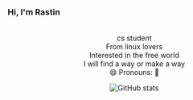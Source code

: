 ### Hi, I'm Rastin
<div align="center">
  <p align="center">

 <br/> cs student
 <br/> From linux lovers
 <br/> Interested in the free world
 <br/> I will find a way or make a way
<br/>
 😄 Pronouns: 🐊
 
  </p>


![GitHub stats](https://github<br/>readme<br/>stats.vercel.app/api?username=rastinsenobari&show_icons=true&theme=cobalt)

</div>
